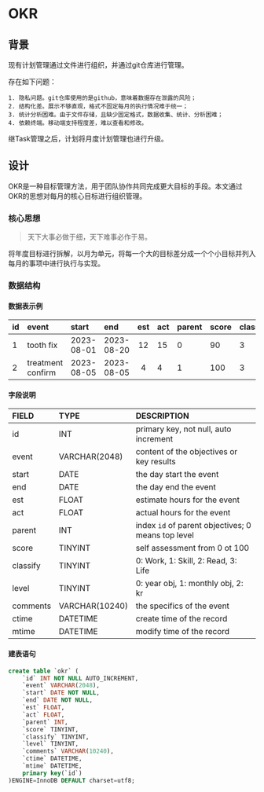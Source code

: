 # OKR

## 背景

现有计划管理通过文件进行组织，并通过git仓库进行管理。

存在如下问题：

    1. 隐私问题。git仓库使用的是github，意味着数据存在泄露的风险；
    2. 结构化差。展示不够直观，格式不固定每月的执行情况难于统一；
    3. 统计分析困难。由于文件存储，且缺少固定格式，数据收集、统计、分析困难；
    4. 依赖终端。移动端支持程度差，难以查看和修改。

继Task管理之后，计划将月度计划管理也进行升级。

## 设计


OKR是一种目标管理方法，用于团队协作共同完成更大目标的手段。本文通过OKR的思想对每月的核心目标进行组织管理。

### 核心思想

> 天下大事必做于细，天下难事必作于易。

将年度目标进行拆解，以月为单元，将每一个大的目标差分成一个个小目标并列入每月的事项中进行执行与实现。

### 数据结构


#### 数据表示例

| id    |   event              | start       | end          | est   | act  | parent  |   score   | classify  |  level  | comments  |
| :-    | :-                   | :-          | :-           | :-:   | :-   | :-      | :-        | :-        | :-      | :-        |
| 1     |  tooth fix           | 2023-08-01  | 2023-08-20   |   12  |  15  |   0     |     90    |   3       |    1    |  NULL     |
| 2     |  treatment confirm   | 2023-08-05  | 2023-08-05   |   4   |   4  |   1     |     100   |   3       |    2    |  NULL     |


#### 字段说明

|  FIELD     |  TYPE           |      DESCRIPTION                                               |
|  :-        |  :-             |  :-                                                            |
|  id        |  INT            | primary key, not null, auto increment                          |
|  event     |  VARCHAR(2048)  | content of the objectives or key results                       |
|  start     |  DATE           | the day start the event                                        |
|  end       |  DATE           | the day end the event                                          |
|  est       |  FLOAT          | estimate hours for the event                                   |
|  act       |  FLOAT          | actual hours for the event                                     |
|  parent    |  INT            | index `id` of parent objectives; 0 means top level             |
|  score     |  TINYINT        | self assessment from 0 ot 100                                  |
|  classify  |  TINYINT        | 0: Work, 1: Skill, 2: Read, 3: Life                            |
|  level     |  TINYINT        | 0: year obj, 1: monthly obj, 2: kr                             |
|  comments  |  VARCHAR(10240) | the specifics of the event                                     |
|  ctime     |  DATETIME       | create time of the record                                      |
|  mtime     |  DATETIME       | modify time of the record                                      |


#### 建表语句

```sql
create table `okr` (
    `id` INT NOT NULL AUTO_INCREMENT,
    `event` VARCHAR(2048),
    `start` DATE NOT NULL,
    `end` DATE NOT NULL,
    `est` FLOAT,
    `act` FLOAT,
    `parent` INT,
    `score` TINYINT,
    `classify` TINYINT,
    `level` TINYINT,
    `comments` VARCHAR(10240),
    `ctime` DATETIME,
    `mtime` DATETIME,
    primary key(`id`)
)ENGINE=InnoDB DEFAULT charset=utf8;
```